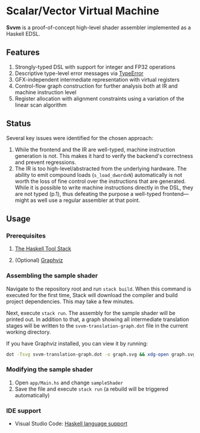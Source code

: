 # Scalar/Vector Virtual Machine

**Svvm** is a proof-of-concept high-level shader assembler implemented as a Haskell EDSL.

## Features

1. Strongly-typed DSL with support for integer and FP32 operations
2. Descriptive type-level error messages via [TypeError](https://hackage.haskell.org/package/base-4.14.0.0/docs/GHC-TypeLits.html#g:4)
3. GFX-independent intermediate representation with virtual registers
4. Control-flow graph construction for further analysis both at IR and machine instruction level
5. Register allocation with alignment constraints using a variation of the linear scan algorithm

## Status

Several key issues were identified for the chosen approach:
1. While the frontend and the IR are well-typed, machine instruction
generation is not. This makes it hard to verify the backend's correctness
and prevent regressions.
2. The IR is too high-level/abstracted from the underlying hardware.
The ability to emit compound loads (`s_load_dwordxN`) automatically
is not worth the loss of fine control over the instructions that are generated.
While it is possible to write machine instructions directly in the DSL,
they are not typed (p.1), thus defeating the purpose a well-typed frontend—might
as well use a regular assembler at that point.

## Usage

### Prerequisites

1. [The Haskell Tool Stack](https://docs.haskellstack.org/en/stable/README/)

2. (Optional) [Graphviz](https://graphviz.org/download)

### Assembling the sample shader

Navigate to the repository root and run `stack build`. When this command is executed for the first time,
Stack will download the compiler and build project dependencies. This may take a few minutes.

Next, execute `stack run`. The assembly for the sample shader will be printed out. In addition to that,
a graph showing all intermediate translation stages will be written to the `svvm-translation-graph.dot`
file in the current working directory.

If you have Graphviz installed, you can view it by running:
```sh
dot -Tsvg svvm-translation-graph.dot -o graph.svg && xdg-open graph.svg
```

### Modifying the sample shader

1. Open `app/Main.hs` and change `sampleShader`
2. Save the file and execute `stack run` (a rebuild will be triggered automatically)

### IDE support

* Visual Studio Code: [Haskell language support](https://marketplace.visualstudio.com/items?itemName=haskell.haskell)
